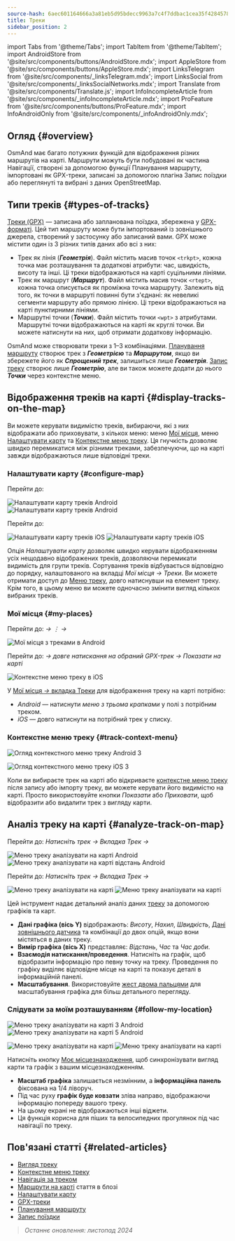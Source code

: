 ```yaml
---
source-hash: 6aec601164666a3a81eb5d95bdecc9963a7c4f7ddbac1cea35f42845786713b8
title: Треки
sidebar_position: 2
---
```

import Tabs from '@theme/Tabs';
import TabItem from '@theme/TabItem';
import AndroidStore from '@site/src/components/buttons/AndroidStore.mdx';
import AppleStore from '@site/src/components/buttons/AppleStore.mdx';
import LinksTelegram from '@site/src/components/_linksTelegram.mdx';
import LinksSocial from '@site/src/components/_linksSocialNetworks.mdx';
import Translate from '@site/src/components/Translate.js';
import InfoIncompleteArticle from '@site/src/components/_infoIncompleteArticle.mdx';
import ProFeature from '@site/src/components/buttons/ProFeature.mdx';
import InfoAndroidOnly from '@site/src/components/_infoAndroidOnly.mdx';

## Огляд {#overview}

OsmAnd має багато потужних функцій для відображення різних маршрутів на карті. Маршрути можуть бути побудовані як частина Навігації, створені за допомогою функції Планування маршруту, імпортовані як GPX-треки, записані за допомогою плагіна Запис поїздки або переглянуті та вибрані з даних OpenStreetMap.

## Типи треків {#types-of-tracks}

[Треки (GPX)](./#display-tracks-on-the-map) — записана або запланована поїздка, збережена у [GPX-форматі](https://en.wikipedia.org/wiki/GPS_Exchange_Format). Цей тип маршруту може бути імпортований із зовнішнього джерела, створений у застосунку або записаний вами. GPX може містити один із 3 різних типів даних або всі з них:

- Трек як лінія (***Геометрія***). Файл містить масив точок ```<trkpt>```, кожна точка має розташування та додаткові атрибути: час, швидкість, висоту та інші. Ці треки відображаються на карті суцільними лініями.
- Трек як маршрут (***Маршрут***). Файл містить масив точок ```<rtept>```, кожна точка описується як проміжна точка маршруту. Залежить від того, як точки в маршруті повинні бути з'єднані: як невеликі сегменти маршруту або прямою лінією. Ці треки відображаються на карті пунктирними лініями.
- Маршрутні точки (***Точки***). Файл містить точки ```<wpt>``` з атрибутами. Маршрутні точки відображаються на карті як круглі точки. Ви можете натиснути на них, щоб отримати додаткову інформацію.

OsmAnd може створювати треки з 1–3 комбінаціями. [Планування маршруту](../../plan-route/create-route.md) створює трек з ***Геометрією*** та ***Маршрутом***, якщо ви збережете його як ***Спрощений трек***, залишиться лише ***Геометрія***. [Запис треку](../../plugins/trip-recording.md#new-track-recording) створює лише ***Геометрію***, але ви також можете додати до нього ***Точки*** через контекстне меню.

## Відображення треків на карті {#display-tracks-on-the-map}

Ви можете керувати видимістю треків, вибираючи, які з них відображати або приховувати, з кількох меню: меню [Мої місця](#my-places), меню [Налаштувати карту](#configure-map) та [Контекстне меню треку](#track-context-menu). Ця гнучкість дозволяє швидко перемикатися між різними треками, забезпечуючи, що на карті завжди відображаються лише відповідні треки.

### Налаштувати карту {#configure-map}

<Tabs groupId="operating-systems" queryString="current-os">

<TabItem value="android" label="Android">

Перейти до: *<Translate android="true" ids="shared_string_menu,configure_map,shared_string_show,show_gpx"/>*

![Налаштувати карту треків Android](@site/static/img/map/tracks_and_routes/tracks_and_routes_display_1_andr.png) ![Налаштувати карту треків Android](@site/static/img/map/tracks_and_routes/tracks_and_routes_display_andr.png)

</TabItem>

<TabItem value="ios" label="iOS">

Перейти до: *<Translate ios="true" ids="shared_string_menu,configure_map,shared_string_gpx_tracks"/>*

![Налаштувати карту треків iOS](@site/static/img/personal/tracks/follow_track_1_ios.png) ![Налаштувати карту треків iOS](@site/static/img/personal/tracks/configure_map_track_menu_ios.png)

</TabItem>

</Tabs>

Опція *Налаштувати карту* дозволяє швидко керувати відображенням усіх нещодавно відображених треків, дозволяючи перемикати видимість для групи треків. Сортування треків відбувається відповідно до порядку, налаштованого на вкладці *Мої місця → Треки*. Ви можете отримати доступ до [Меню треку](../../personal/tracks/manage-tracks.md#track-menu), довго натиснувши на елемент треку. Крім того, в цьому меню ви можете одночасно змінити вигляд кількох вибраних треків.

### Мої місця {#my-places}

<Tabs groupId="operating-systems" queryString="current-os">

<TabItem value="android" label="Android">

Перейти до: *<Translate android="true" ids="shared_string_menu,shared_string_my_places,shared_string_gpx_files"/> → &#8942; → <Translate android="true" ids="shared_string_show_on_map"/>*

![Мої місця з треками в Android](@site/static/img/personal/tracks/one_track_menu_andr.png)

</TabItem>

<TabItem value="ios" label="iOS">

Перейти до: *<Translate ios="true" ids="shared_string_menu,shared_string_my_places,shared_string_gpx_tracks"/> → довге натискання на обраний GPX-трек → Показати на карті*

![Контекстне меню треку в iOS](@site/static/img/personal/tracks/one_track_menu_ios.png)

</TabItem>

</Tabs>

У [Мої місця *→* вкладка Треки](../../personal/tracks/manage-tracks.md#manage-tracks) для відображення треку на карті потрібно:

- *Android* — натиснути *меню з трьома крапками* у полі з потрібним треком.
- *iOS* — довго натиснути на потрібний трек у списку.

### Контекстне меню треку {#track-context-menu}

<Tabs groupId="operating-systems" queryString="current-os">

<TabItem value="android" label="Android">

![Огляд контекстного меню треку Android 3](@site/static/img/personal/tracks/track_context_overview_andr_3.png)

</TabItem>

<TabItem value="ios" label="iOS">

![Огляд контекстного меню треку iOS 3](@site/static/img/personal/tracks/track_context_overview_ios_3.png)

</TabItem>

</Tabs>

Коли ви вибираєте трек на карті або відкриваєте [контекстне меню треку](./track-context-menu.md) після запису або імпорту треку, ви можете керувати його видимістю на карті. Просто використовуйте кнопки *Показати* або *Приховати*, щоб відобразити або видалити трек з вигляду карти.

## Аналіз треку на карті {#analyze-track-on-map}

<Tabs groupId="operating-systems" queryString="current-os">

<TabItem value="android" label="Android">

Перейти до: *Натисніть трек → Вкладка Трек → <Translate android="true" ids="analyze_on_map"/>*

![Меню треку аналізувати на карті Android](@site/static/img/personal/tracks/analyze_track_on_map_andr.png) ![Меню треку аналізувати на карті відстань Android](@site/static/img/personal/tracks/analyze_track_on_map_distance_andr.png)

</TabItem>

<TabItem value="ios" label="iOS">

Перейти до: *Натисніть трек → Вкладка Трек → <Translate ios="true" ids="analyze_on_map"/>*

![Меню треку аналізувати на карті](@site/static/img/personal/tracks/track_analyze_ios.png) ![Меню треку аналізувати на карті](@site/static/img/personal/tracks/track_analyze_on_map_ios.png)

</TabItem>

</Tabs>

Цей інструмент надає детальний аналіз даних [треку](../../map/tracks/track-context-menu.md#options) за допомогою графіків та карт.

- **Дані графіка (вісь Y)** відображають: *Висоту*, *Нахил*, *Швидкість*, [Дані зовнішнього датчика](../../plugins/external-sensors.md) та комбінації до двох опцій, якщо вони містяться в даних треку.
- **Вимір графіка (вісь X)** представляє: *Відстань*, *Час* та *Час доби*.
- **Взаємодія натискання/проведення**. Натисніть на графік, щоб відобразити інформацію про певну точку на треку. Проведення по графіку виділяє відповідне місце на карті та показує деталі в інформаційній панелі.
- **Масштабування**. Використовуйте [жест двома пальцями](../../map/interact-with-map.md#gestures) для масштабування графіка для більш детального перегляду.

### Слідувати за моїм розташуванням {#follow-my-location}

<Tabs groupId="operating-systems" queryString="current-os">

<TabItem value="android" label="Android">

![Меню треку аналізувати на карті 3 Android](@site/static/img/personal/tracks/track_analyze_on_map_3_android.png) ![Меню треку аналізувати на карті 5 Android](@site/static/img/personal/tracks/track_analyze_on_map_5_android.png)

</TabItem>

<TabItem value="ios" label="iOS">

![Меню треку аналізувати на карті](@site/static/img/personal/tracks/track_follow_my_location_3_ios.png) ![Меню треку аналізувати на карті](@site/static/img/personal/tracks/track_follow_my_location_4_ios.png)

</TabItem>

</Tabs>

Натисніть кнопку [Моє місцезнаходження](../../map/interact-with-map.md#my-location-and-zoom), щоб синхронізувати вигляд карти та графік з вашим місцезнаходженням.

- **Масштаб графіка** залишається незмінним, а **інформаційна панель** фіксована на 1/4 ліворуч.
- Під час руху **графік буде ковзати** зліва направо, відображаючи інформацію попереду вашого треку.
- На цьому екрані не відображаються інші віджети.
- Ця функція корисна для піших та велосипедних прогулянок під час навігації по треку.

## Пов'язані статті {#related-articles}

- [Вигляд треку](./appearance.md)
- [Контекстне меню треку](./track-context-menu.md)
- [Навігація за треком](../../navigation/setup/gpx-navigation.md)
- [Маршрути на карті](https://docs.osmand.net/blog/routes) стаття в блозі
- [Налаштувати карту](../../map/configure-map-menu.md)
- [GPX-треки](../../personal/tracks/index.md)
- [Планування маршруту](../../plan-route/index.md)
- [Запис поїздки](../../plugins/trip-recording.md)

> *Останнє оновлення: листопад 2024*